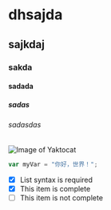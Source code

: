 # dhsajda
## sajkdaj
### sakda
#### sadada
##### sadas
###### sadasdas
![Image of Yaktocat](https://octodex.github.com/images/yaktocat.png)
``` JavaScript
var myVar = "你好，世界！";
````
- [x] List syntax is required
- [x] This item is complete
- [ ] This item is not complete

